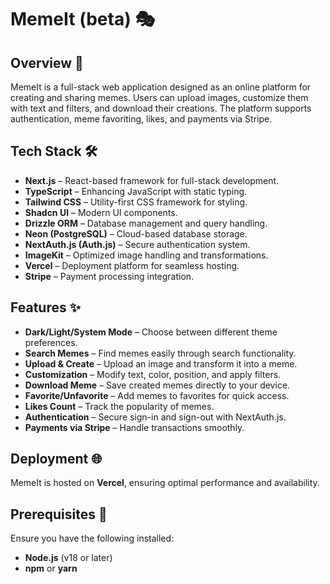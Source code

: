 # MemeIt (beta) 🎭

## Overview 👀

MemeIt is a full-stack web application designed as an online platform for creating and sharing memes. Users can upload images, customize them with text and filters, and download their creations. The platform supports authentication, meme favoriting, likes, and payments via Stripe.

## Tech Stack 🛠️

- **Next.js** – React-based framework for full-stack development.
- **TypeScript** – Enhancing JavaScript with static typing.
- **Tailwind CSS** – Utility-first CSS framework for styling.
- **Shadcn UI** – Modern UI components.
- **Drizzle ORM** – Database management and query handling.
- **Neon (PostgreSQL)** – Cloud-based database storage.
- **NextAuth.js (Auth.js)** – Secure authentication system.
- **ImageKit** – Optimized image handling and transformations.
- **Vercel** – Deployment platform for seamless hosting.
- **Stripe** – Payment processing integration.

## Features ✨

- **Dark/Light/System Mode** – Choose between different theme preferences.
- **Search Memes** – Find memes easily through search functionality.
- **Upload & Create** – Upload an image and transform it into a meme.
- **Customization** – Modify text, color, position, and apply filters.
- **Download Meme** – Save created memes directly to your device.
- **Favorite/Unfavorite** – Add memes to favorites for quick access.
- **Likes Count** – Track the popularity of memes.
- **Authentication** – Secure sign-in and sign-out with NextAuth.js.
- **Payments via Stripe** – Handle transactions smoothly.

## Deployment 🌐

MemeIt is hosted on **Vercel**, ensuring optimal performance and availability.

## Prerequisites 🚦

Ensure you have the following installed:

- **Node.js** (v18 or later)
- **npm** or **yarn**
